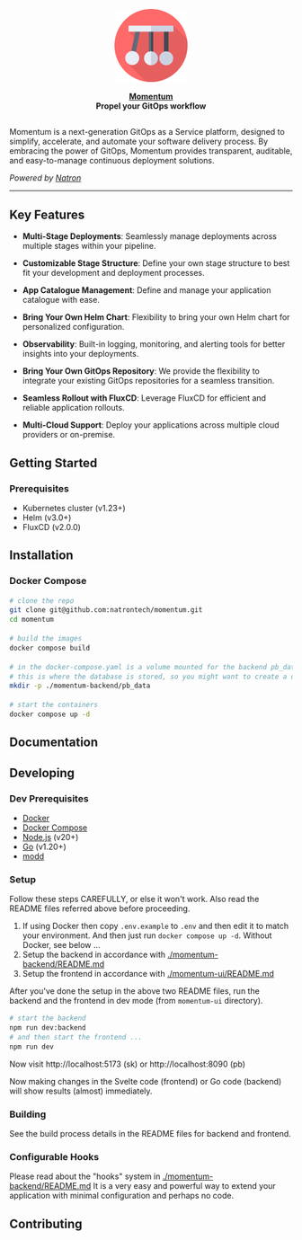 <p align="center">
    <a href="https://momentum.natron.io">
        <img height="130px" src="assets/momentum-logo.png" />
    </a>
</p>

<p align="center">
  <strong>
    <a href="https://momentum.natron.io/">Momentum</a>
    <br />
		Propel your GitOps workflow
  </strong>
</p>

<h2></h2>

Momentum is a next-generation GitOps as a Service platform, designed to simplify, accelerate, and automate your software delivery process. By embracing the power of GitOps, Momentum provides transparent, auditable, and easy-to-manage continuous deployment solutions.

*Powered by [Natron](https://natron.io)*

---

## Key Features

- **Multi-Stage Deployments**: Seamlessly manage deployments across multiple stages within your pipeline.

- **Customizable Stage Structure**: Define your own stage structure to best fit your development and deployment processes.

- **App Catalogue Management**: Define and manage your application catalogue with ease.

- **Bring Your Own Helm Chart**: Flexibility to bring your own Helm chart for personalized configuration.

- **Observability**: Built-in logging, monitoring, and alerting tools for better insights into your deployments.

- **Bring Your Own GitOps Repository**: We provide the flexibility to integrate your existing GitOps repositories for a seamless transition.

- **Seamless Rollout with FluxCD**: Leverage FluxCD for efficient and reliable application rollouts.

- **Multi-Cloud Support**: Deploy your applications across multiple cloud providers or on-premise.

## Getting Started

### Prerequisites

- Kubernetes cluster (v1.23+)
- Helm (v3.0+)
- FluxCD (v2.0.0)

## Installation

### Docker Compose

```bash
# clone the repo
git clone git@github.com:natrontech/momentum.git
cd momentum

# build the images
docker compose build

# in the docker-compose.yaml is a volume mounted for the backend pb_data
# this is where the database is stored, so you might want to create a directory for it or change the path
mkdir -p ./momentum-backend/pb_data

# start the containers
docker compose up -d
```

## Documentation

## Developing

### Dev Prerequisites

- [Docker](https://docs.docker.com/get-docker/)
- [Docker Compose](https://docs.docker.com/compose/install/)
- [Node.js](https://nodejs.org/en/download/) (v20+)
- [Go](https://golang.org/doc/install) (v1.20+)
- [modd](https://github.com/cortesi/modd/releases)

### Setup

Follow these steps CAREFULLY, or else it won't work. Also read the README files referred above before proceeding.

1. If using Docker then copy `.env.example` to `.env` and then edit it to match your environment. And then just run `docker compose up -d`. Without Docker, see below ...
2. Setup the backend in accordance with [./momentum-backend/README.md](./momentum-backend/README.md)
3. Setup the frontend in accordance with [./momentum-ui/README.md](./momentum-ui/README.md)

After you've done the setup in the above two README files, run
the backend and the frontend in dev mode (from `momentum-ui` directory).

```bash
# start the backend
npm run dev:backend
# and then start the frontend ...
npm run dev
```

Now visit http://localhost:5173 (sk) or http://localhost:8090 (pb)

Now making changes in the Svelte code (frontend) or Go code (backend) will show
results (almost) immediately.

### Building

See the build process details in the README files for backend and frontend.

### Configurable Hooks

Please read about the "hooks" system in [./momentum-backend/README.md](./momentum-backend/README.md)
It is a very easy and powerful way to extend your application with minimal
configuration and perhaps no code.

## Contributing
